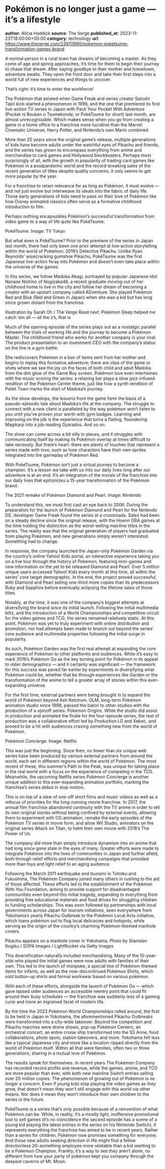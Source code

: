 # Pokémon is no longer just a game — it’s a lifestyle
**author**: Alicia Haddick
**source**: The Verge
**published_at**: 2023-11-23T18:00:00+00:00
**category**: technology
**url**: https://www.theverge.com/23970890/pokemon-poketsume-transformation-games-brand

A normal person in a rural town has dreams of becoming a master. As they come of age and spring approaches, it’s time for them to begin their journey to chase that dream. After saying goodbye to their mother and hometown, adventure awaits. They open the front door and take their first steps into a world full of new experiences and things to uncover.

That’s right: it’s time to enter the workforce!

The Pokémon that existed when Game Freak and series creator Satoshi Tajiri kick-started a phenomenon in 1996, and the one that premiered its first live-action TV series in Japan with Pack Your Pocket With Adventure (Pocket ni Bouken o Tsumekonde, or PokéTsume for short) last month, are almost unrecognizable. Which makes sense when you go from creating a game in a home office to a franchise more lucrative than the Marvel Cinematic Universe, Harry Potter, and Nintendo’s own Mario combined.

More than 25 years since the original game’s release, multiple generations of kids have become adults under the watchful eyes of Pikachu and friends, and the series has grown to encompass everything from anime and merchandise to card games and Hollywood blockbusters. Perhaps most surprisingly of all, with the growth in popularity of trading card games like Pokémon in a postpandemic world and the record-breaking sales of the recent generation of titles despite quality concerns, it only seems to get more popular by the year.

For a franchise to retain relevance for as long as Pokémon, it must evolve — and not just evolve but interweave its ideals into the fabric of daily life. Those early generations of kids need to pass on their love of Pokémon like how Disney animated classics often serve as a formative childhood introduction to film.

Perhaps nothing encapsulates Pokémon’s successful transformation from video game to a way of life quite like PokéTsume.

PokéTsume. Image: TV Tokyo

But what even is PokéTsume? Prior to the premiere of the series in Japan last month, there had only been one prior attempt at live-action storytelling within the world of Pokémon: 2019’s Detective Pikachu. Unlike Ryan Reynolds’ wisecracking gumshoe Pikachu, PokéTsume was the first Japanese live-action foray into Pokémon and doesn’t even take place within the universe of the games.

In this series, we follow Madoka Akagi, portrayed by popular Japanese idol Nanase Nishino of Nogizaka46, a recent graduate moving out of her childhood home to live in the city and follow her dream of becoming a creator with an upstart company called ADventure. She played Pokémon Red and Blue (Red and Green in Japan) when she was a kid but has long since grown distant from the franchise.

Illustration by Sarah Oh / The Verge Read next: Pokémon Sleep helped me catch ’em all — all the z’s, that is

Much of the opening episode of the series plays out as a nostalgic parallel between the trials of working life and the journey to become a Pokémon Master. The childhood friend who works for another company is your rival. The product presentation to an investment CEO with the company’s status on the line is a gym battle.

She rediscovers Pokémon in a box of items sent from her mother and begins to replay this formative adventure; there are clips of the game or shots where we see the joy on the faces of both child and adult Madoka from the dim glow of the Game Boy screen. Pokémon love even intertwines with the music scoring the series: a relaxing bar plays a slow jazz-infused rendition of the Pokémon Center theme, just like how a synth rendition of Pallet Town marks the start of Madoka’s journey.

As the show develops, the lessons from the game form the basis of a pseudo-episodic tale about Madoka’s life at the company. The struggle to connect with a new client is paralleled by the way pokémon won’t listen to you until you’ve proven your worth with gym badges. Learning and improving on the job is the experience that turns a flailing, floundering Magikarp into a job-leading Gyarados. And so on.

The show can come across a bit silly in places, and it struggles with communicating itself by making its Pokémon overlay at times difficult to take seriously. But there’s heart: there are plenty of touches that represent a series made with love, such as how characters have their own sprites integrated into the gameplay of Pokémon Red.

With PokéTsume, Pokémon isn’t just a virtual journey to become a champion. It’s a lesson we take with us into our daily lives long after our adventure is at an end. It’s an integration of the morals of the franchise into our daily lives that epitomizes a 15-year transformation of the Pokémon brand.

The 2021 remake of Pokémon Diamond and Pearl. Image: Nintendo

To understand this, we must first cast an eye back to 2006. During the preparation for the launch of Pokémon Diamond and Pearl for the Nintendo DS, developer Game Freak found the series at a crossroads. Sales had been on a steady decline since the original release, with the Hoenn GBA games at the time holding the distinction as the worst-selling mainline titles in the series. The reality was that the original generation of players had graduated from playing Pokémon, and new generations simply weren’t interested. Something had to change.

In response, the company launched the Japan-only Pokémon Garden via the country’s online Yahoo! Kids portal, an interactive experience taking you on a live tour through the history of Pokémon, featuring mini-games and new information on the yet to be released Diamond and Pearl. Over 5 million unique users accessed Yahoo! Kids every month at this time, all within the series’ core target demographic. In the end, the project proved successful, with Diamond and Pearl selling one-third more copies than its predecessors Ruby and Sapphire before eventually eclipsing the lifetime sales of those titles.

Notably, at the time, it was one of the company’s biggest attempts at diversifying the brand since its initial launch. Following the initial multimedia blitz, and the introduction of a World Championships and competitive circuit for the video games and TCG, the series remained relatively static. At this point, Pokémon was yet to truly experiment with online distribution and promotion, nor had attempts been made to branch out beyond the series’ core audience and multimedia properties following the initial surge in popularity.

As such, Pokémon Garden was the first real attempt at expanding the core experience of Pokémon to other platforms and audiences. While it’s easy to mark 2016’s Pokémon Go as the key turning point for Pokémon in its appeal to older demographics — and it certainly was significant — the framework for this success was paved far earlier by experiments in diversifying what Pokémon could be, whether that be through experiences like Garden or the transformation of the anime to tell a greater array of stories within this ever-expanding universe.

For the first time, external partners were being brought in to expand the world of Pokémon beyond Ash Ketchum. OLM, long-term Pokémon animation studio since 1998, passed the baton to other studios with the production of a spinoff series: Pokémon Origins. While the studio did assist in production and animated the finale for the four-episode series, the rest of production was a collaborative effort led by Production I.G and Xebec, and proved to be a hit with audiences craving something new from the world of Pokémon.

Pokémon Concierge. Image: Netflix

This was just the beginning. Since then, no fewer than six unique web series have been produced by various external partners from around the world, each set in different regions within the world of Pokémon. The most recent of these, this summer’s Path to the Peak, was unique for taking place in the real world with a focus on the experience of competing in the TCG. Meanwhile, the upcoming Netflix series Pokémon Concierge is another unique addition to this ever-expanding animation portfolio, marking the franchise’s series debut in stop motion.

This is on top of a slew of one-off short films and music videos as well as a refocus of priorities for the long-running movie franchise. In 2017, the annual film franchise abandoned continuity with the TV anime in order to tell its own original stories without being confined by external events, allowing them to experiment with CG animation, remake the early episodes of the Pokémon TV series in movie form, and allow Wit Studio, animators on the original series Attack on Titan, to helm their own movie with 2018’s The Power of Us.

The company did more than simply introduce dynamism into an anime that had long since gone stale in the eyes of many. Greater efforts were made to integrate Pokémon into the lives of communities in Japan and further afield, both through relief efforts and merchandising campaigns that provided more than toys and light relief to an aging audience.

Following the March 2011 earthquake and tsunami in Tohoku and Fukushima, The Pokémon Company joined many others in rushing to the aid of those affected. These efforts led to the establishment of the Pokémon With You Foundation, aiming to provide support for disadvantaged communities even beyond this initial tragedy, expanding to everything from providing free educational materials and food drives for struggling children to funding scholarships. This was soon followed by partnerships with local governments across Japan for tourism initiatives, seen everywhere from Yokohama’s yearly Pikachu Outbreak to the Pokémon Local Acts initiative, which loans pokémon out to flog local delicacies and hotspots, while serving as the origin of the country’s charming Pokémon-themed manhole covers.

Pikachu appears on a manhole cover in Yokohama. Photo by Stanislav Kogiku / SOPA Images / LightRocket via Getty Images

This diversification naturally included merchandising. Many of the 10-year-olds who played the initial games were now adults with families of their own. This led to the launch of monpoke, a special line of Pokémon-themed items for infants, as well as the now-discontinued Pokémon Shirts, which sold button-up shirts and formal workwear based on various pokémon.

With each of these efforts, alongside the launch of Pokémon Go — which gave lapsed older audiences an accessible reentry point that could fit around their busy schedules — the franchise was suddenly less of a gaming curio and more an ingrained facet of modern life.

By the time the 2023 Pokémon World Championships rolled around, the first to be held in Japan in Yokohama, the aforementioned Pikachu Outbreaks were transformed into a city-wide takeover. Beyond the competition and Pikachu marches were drone shows, pop-up Pokémon Centers, an orchestral concert, an entire cruise ship transformed into the SS Anne, food collaborations, photo spots, station takeovers, and more. Yokohama felt less like a typical Japanese city and more like a location ripped directly from the world of Pokémon itself. Within all that were families, often two or three generations, sharing in a mutual love of Pokémon.

The results speak for themselves. In recent years The Pokémon Company has recorded record profits and revenue, while the games, anime, and TCG are more popular than ever, with both new mainline Switch entries selling over 20 million copies. The phenomenon of growing out of Pokémon is no longer a concern. Even if young kids stop playing the video games as they grow, that doesn’t mean they won’t still engage with this world via other means. Nor does it mean they won’t introduce their own children to the series in the future.

PokéTsume is a series that’s only possible because of a reinvention of what Pokémon can be. While, in reality, it’s a mostly light, inoffensive promotional tool to sell games (it’s no coincidence the second episode has a scene of a young kid playing the latest entries in the series on his Nintendo Switch), it represents everything the franchise has aimed to be in recent years. Rather than a series for children, Pokémon now promises something for everyone. And those new adults seeking direction in life might find a fellow directionless 20-something employee more relatable than a kid wanting to be a Pokémon Champion. Frankly, it’s a way to see they aren’t alone, no different from how your party of pokémon kept you company through the deepest caverns of Mt. Moon.